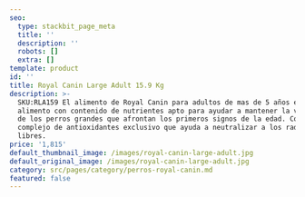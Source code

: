```yaml
---
seo:
  type: stackbit_page_meta
  title: ''
  description: ''
  robots: []
  extra: []
template: product
id: ''
title: Royal Canin Large Adult 15.9 Kg
description: >-
  SKU:RLA159 El alimento de Royal Canin para adultos de mas de 5 años es un
  alimento con contenido de nutrientes apto para ayudar a mantener la vitalidad
  de los perros grandes que afrontan los primeros signos de la edad. Contiene un
  complejo de antioxidantes exclusivo que ayuda a neutralizar a los radicales
  libres.
price: '1,815'
default_thumbnail_image: /images/royal-canin-large-adult.jpg
default_original_image: /images/royal-canin-large-adult.jpg
category: src/pages/category/perros-royal-canin.md
featured: false
---
```


